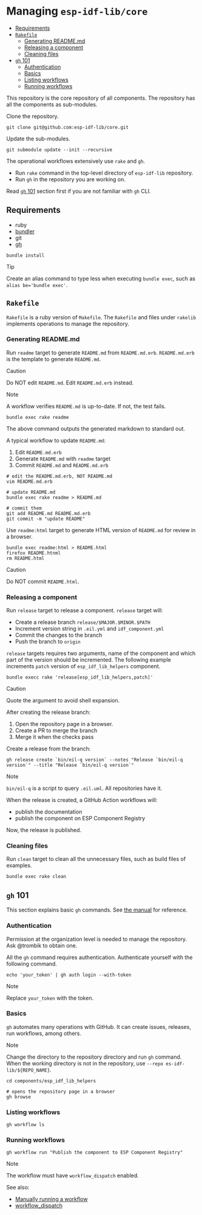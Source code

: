 # Managing `esp-idf-lib/core`

<!-- vim-markdown-toc GFM -->

* [Requirements](#requirements)
* [`Rakefile`](#rakefile)
    * [Generating README.md](#generating-readmemd)
    * [Releasing a component](#releasing-a-component)
    * [Cleaning files](#cleaning-files)
* [`gh` 101](#gh-101)
    * [Authentication](#authentication)
    * [Basics](#basics)
    * [Listing workflows](#listing-workflows)
    * [Running workflows](#running-workflows)

<!-- vim-markdown-toc -->

This repository is the core repository of all components. The repository has
all the components as sub-modules.

Clone the repository.

```console
git clone git@github.com:esp-idf-lib/core.git
```

Update the sub-modules.

```console
git submodule update --init --recursive
```

The operational workflows extensively use `rake` and `gh`.

* Run `rake` command in the top-level directory of `esp-idf-lib` repository.
* Run `gh` in the repository you are working on.

Read [`gh` 101](#gh-101) section first if you are not familiar with `gh` CLI.

## Requirements

* ruby
* [bundler](https://bundler.io/)
* git
* [gh](https://cli.github.com/)

```console
bundle install
```

> [!TIP]
> Create an alias command to type less when executing `bundle exec`, such as
> `alias be='bundle exec'`.

## `Rakefile`

`Rakefile` is a ruby version of `Makefile`. The `Rakefile` and files under
`rakelib` implements operations to manage the repository.

### Generating README.md

Run `readme` target to generate `README.md` from `README.md.erb`.
`README.md.erb` is the template to generate `README.md`.

> [!CAUTION]
> Do NOT edit `README.md`. Edit `README.md.erb` instead.

> [!NOTE]
> A workflow verifies `README.md` is up-to-date. If not, the test fails.

```console
bundle exec rake readme
```

The above command outputs the generated markdown to standard out.

A typical workflow to update `README.md`:

1. Edit `README.md.erb`
1. Generate `README.md` with `readme` target
1. Commit `README.md` and `README.md.erb`

```console
# edit the README.md.erb, NOT README.md
vim README.md.erb

# update README.md
bundle exec rake readme > README.md

# commit them
git add README.md README.md.erb
git commit -m "update README"
```

Use `readme:html` target to generate HTML version of `README.md` for review in
a browser.

```console
bundle exec readme:html > README.html
firefox README.htnml
rm README.html
```

> [!CAUTION]
> Do NOT commit `README.html`.

### Releasing a component

Run `release` target to release a component. `release` target will:

* Create a release branch `release/$MAJOR.$MINOR.$PATH`
* Increment version string in `.eil.yml` and `idf_component.yml`
* Commit the changes to the branch
* Push the branch to `origin`

`release` targets requires two arguments, name of the component and which part
of the version should be incremented. The following example increments `patch`
version of `esp_idf_lib_helpers` component.

```console
bundle execc rake 'release[esp_idf_lib_helpers,patch]'
```

> [!CAUTION]
> Quote the argument to avoid shell expansion.

After creating the release branch:

1. Open the repository page in a browser.
2. Create a PR to merge the branch
3. Merge it when the checks pass

Create a release from the branch:

```console
gh release create `bin/eil-q version` --notes "Release `bin/eil-q version`" --title "Release `bin/eil-q version`"
```

> [!NOTE]
> `bin/eil-q` is a script to query `.eil.uml`. All repositories have it.

When the release is created, a GitHub Action workflows will:

* publish the documentation
* publish the component on ESP Component Registry

Now, the release is published.

### Cleaning files

Run `clean` target to clean all the unnecessary files, such as build files of
examples.

```console
bundle exec rake clean
```

## `gh` 101

This section explains basic `gh` commands. See
[the manual](https://cli.github.com/manual/gh) for reference.

### Authentication

Permission at the organization level is needed to manage the repository.
Ask @trombik to obtain one.

All the `gh` command requires authentication. Authenticate yourself with the
following command.

```console
echo 'your_token' | gh auth login --with-token
```

> [!NOTE]
> Replace `your_token` with the token.

### Basics

`gh` automates many operations with GitHub. It can create issues, releases,
run workflows, among others.

> [!NOTE]
> Change the directory to the repository directory and run `gh` command.
> When the working directory is not in the repository, use `--repo es-idf-lib/${REPO_NAME}`.

```console
cd components/esp_idf_lib_helpers

# opens the repository page in a browser
gh browse
```

### Listing workflows

```console
gh workflow ls
```

### Running workflows

```console
gh workflow run "Publish the component to ESP Component Registry"
```

> [!NOTE]
> The workflow must have `workflow_dispatch` enabled.

See also:

* [Manually running a workflow](https://docs.github.com/en/actions/how-tos/manage-workflow-runs/manually-run-a-workflow)
* [workflow_dispatch](https://docs.github.com/en/actions/reference/workflows-and-actions/events-that-trigger-workflows#workflow_dispatch)
